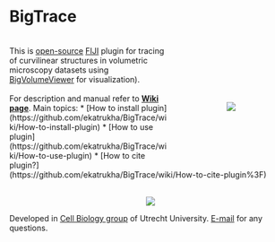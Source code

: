 BigTrace
===

<br />
<img src="https://katpyxa.info/software/BigTrace.png" align="right" style="padding:100px"/> This is <a href="http://www.gnu.org/licenses/gpl.html">open-source</a> <a href="https://fiji.sc/">FIJI</a> plugin for tracing of curvilinear structures in volumetric microscopy datasets using <a href="https://forum.image.sc/t/bigvolumeviewer-tech-demo/12104">BigVolumeViewer</a> for visualization). 
<br />
<br />
For description and manual refer to <a href="https://github.com/ekatrukha/BigTrace/wiki"><strong>Wiki page</strong></a>.  
Main topics:
* [How to install plugin](https://github.com/ekatrukha/BigTrace/wiki/How-to-install-plugin)
* [How to use plugin](https://github.com/ekatrukha/BigTrace/wiki/How-to-use-plugin)
* [How to cite plugin?](https://github.com/ekatrukha/BigTrace/wiki/How-to-cite-plugin%3F)
<br />
<br />
<p align="center">
  <img src="https://katpyxa.info/software/BigTrace/bigtrace_example.gif" />
</p>
Developed in <a href='http://cellbiology.science.uu.nl/'>Cell Biology group</a> of Utrecht University.  
<a href="mailto:katpyxa@gmail.com">E-mail</a> for any questions.
